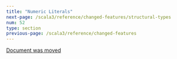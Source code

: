 ```yaml
---
title: "Numeric Literals"
next-page: /scala3/reference/changed-features/structural-types
num: 52
type: section
previous-page: /scala3/reference/changed-features
---
```


<!-- THIS FILE HAS BEEN GENERATED BY SCALADOC PREPROCESSOR. NOTE THAT ANY CHANGES TO THIS FILE CAN BE OVERRIDEN IN THE FUTURE -->

[Document was moved](../experimental/numeric-literals.md)
